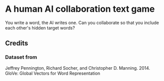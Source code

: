 # A human AI collaboration text game

You write a word, the AI writes one. Can you collaborate so that you include each other's hidden target words?

## Credits

### Dataset from
Jeffrey Pennington, Richard Socher, and Christopher D. Manning. 2014. GloVe: Global Vectors for Word Representation
